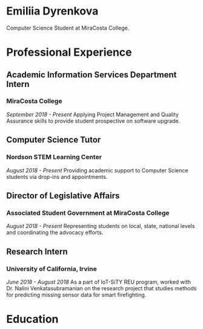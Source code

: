 # Emiliia Dyrenkova

Computer Science Student at MiraCosta College.

# Professional Experience

## Academic Information Services Department Intern
### MiraCosta College
_September 2018 - Present_
Applying Project Management and Quality Assurance skills to provide student prospective on software upgrade.

## Computer Science Tutor
### Nordson STEM Learning Center
_August 2018 - Present_
Providing academic support to Computer Science students via drop-ins and appointments.

## Director of Legislative Affairs
### Associated Student Government at MiraCosta College
_August 2018 - Present_
Representing students on local, state, national levels and coordinating the advocacy efforts.

## Research Intern
### University of California, Irvine
_June 2018 - August 2018_
As a part of IoT-SiTY REU program, worked with Dr. Nalini Venkatasubramanian on the research project that studies methods for predicting missing sensor data for smart firefighting.

# Education


